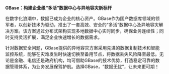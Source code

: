 **GBase：构建企业级“多活”数据中心与异地容灾新标杆**

在数字化浪潮中，数据已成为企业的核心资产。GBase作为国产数据库领域的领军者，以创新技术为驱动，推出了一套高效、安全的“多活”数据中心及异地容灾解决方案。该方案通过分布式架构实现多地数据中心实时同步，确保业务连续性；同时支持灵活扩展，满足企业快速增长的数据需求。

针对数据安全问题，GBase提供的异地容灾方案采用先进的数据复制技术和智能监控系统，能够在灾难发生时快速切换至备用节点，将数据丢失风险降至最低。无论是金融、电信还是政府机构，均可借助GBase的技术优势，打造稳定可靠的数据管理体系，为业务发展保驾护航。选择GBase，“数据无忧”，让未来更可期！
